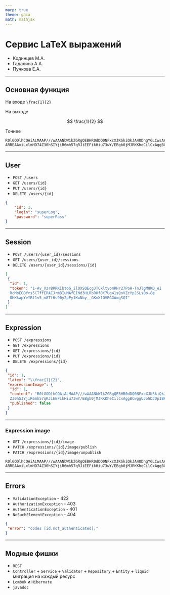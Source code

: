 ```yaml
---
marp: true
theme: gaia
math: mathjax
---
```


# Сервис LaTeX выражений

- Кодинцев М.А.
- Гадалина А.А.
- Пучкова Е.А.

---

## Основная функция

На входе `\frac{1}{2}`

На выходе

$$
\frac{1}{2}
$$

Точнее

```base64
R0lGODlhCQAiALMAAP///wAAANbW1kZGRgQEBHR0dDQ0NFxcXJKSkiQkJA4ODhgYGLCwsAAAAAAAAAAAACH5BAEAAAAALAAAAAAJACIAA
ARREAAxiLxlmHD74Z30hSIYjiR6mh57qRJiEEFikHiu73wY/EBgb0jMJRKKheCilCxAggBCwggUJoGDJDpIBRgkQoKUWKRuoQwmtii4DdNoEBQBADs=
```

---

## User

- `POST /users`
- `GET /users/{id}`
- `PUT /users/{id}`
- `DELETE /users/{id}`

```json
{
    "id": 1,
    "login": "superLog",
    "password": "superPass"
}
```

---

## Session

- `POST /users/{user_id}/sessions`
- `GET /users/{user_id}/sessions`
- `DELETE /users/{user_id}/sessions/{id}`

```json
[
 {
  "id": 1,
  "token": "1-Av_VzrBRRKIbtoG_ilOXSQEcgJTCkltyomRHr27PoH-TnJlgM8KD_eI
  RcMoEGBfrs5CTffERAIJrmBIuMAfEINd3HLRbROf8Y7Ug41sQoVZcYpJSLs0o-8e
  OHKkapYeYBf1v5_m8Tf6s90y2pPy1KwNby__GKmX1OVRGGAmgSQI"
 }
]
```

---

## Expression

- `POST /expressions`
- `GET /expressions`
- `GET /expressions/{id}`
- `PUT /expressions/{id}`
- `DELETE /expressions/{id}`

```json
{
 "id": 1,
 "latex": "\\frac{1}{2}",
 "expressionImage": {
  "id": 1,
  "content": "R0lGODlhCQAiALMAAP///wAAANbW1kZGRgQEBHR0dDQ0NFxcXJKSkiQkJA4ODhgYGLCwsAAAAAAAAAAAACH5BAEAAAAALAAAAAAJACIAAARREAAxiLxlmHD74
  Z30hSIYjiR6mh57qRJiEEFikHiu73wY/EBgb0jMJRKKheCilCxAggBCwggUJoGDJDpIBRgkQoKUWKRuoQwmtii4DdNoEBQBADs=",
  "published": false
 }
}
```

---

### Expression image

- `GET /expressions/{id}/image`
- `PATCH /expressions/{id}/image/publish`
- `PATCH /expressions/{id}/image/unpublish`

```base64
R0lGODlhCQAiALMAAP///wAAANbW1kZGRgQEBHR0dDQ0NFxcXJKSkiQkJA4ODhgYGLCwsAAAAAAAAAAAACH5BAEAAAAALAAAAAAJACIAA
ARREAAxiLxlmHD74Z30hSIYjiR6mh57qRJiEEFikHiu73wY/EBgb0jMJRKKheCilCxAggBCwggUJoGDJDpIBRgkQoKUWKRuoQwmtii4DdNoEBQBADs=
```

---

## Errors

- `ValidationException` - 422
- `AuthorizationException` - 403
- `AuthenticationException` - 401
- `NoSuchElementException` - 404

```json
{
 "error": "codes [id.not_authenticated];"
}
```

---

## Модные фишки

- `REST`
- `Controller` + `Service` + `Validator` + `Repository` + `Entity` + `liquid` миграция на каждый ресурс
- `Lombok` и `Hibernate`
- `javadoc`
